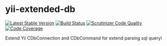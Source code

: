 yii-extended-db
==========
[![Latest Stable Version](https://poser.pugx.org/intersvyaz/yii-extended-db/v/stable.svg)](https://packagist.org/packages/intersvyaz/yii-extended-db)
[![Build Status](https://travis-ci.org/intersvyaz/yii-extended-db.svg?branch=master)](https://travis-ci.org/intersvyaz/yii-extended-db)
[![Scrutinizer Code Quality](https://scrutinizer-ci.com/g/intersvyaz/yii-extended-db/badges/quality-score.png?b=master)](https://scrutinizer-ci.com/g/intersvyaz/yii-extended-db/?branch=master)
[![Code Coverage](https://scrutinizer-ci.com/g/intersvyaz/yii-extended-db/badges/coverage.png?b=master)](https://scrutinizer-ci.com/g/intersvyaz/yii-extended-db/?branch=master)


Extend Yii CDbConnection and CDbCommand for extend parsing sql query!
